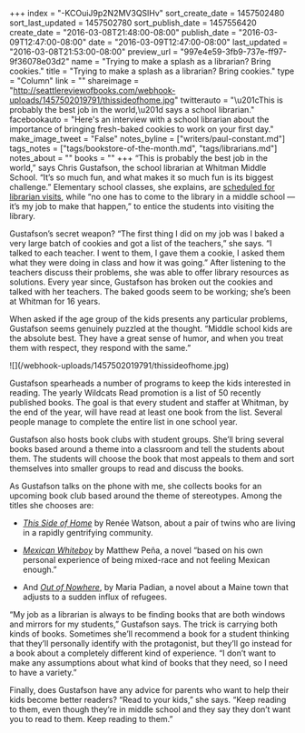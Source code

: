 +++
index = "-KCOuiJ9p2N2MV3QSlHv"
sort_create_date = 1457502480
sort_last_updated = 1457502780
sort_publish_date = 1457556420
create_date = "2016-03-08T21:48:00-08:00"
publish_date = "2016-03-09T12:47:00-08:00"
date = "2016-03-09T12:47:00-08:00"
last_updated = "2016-03-08T21:53:00-08:00"
preview_url = "997e4e59-3fb9-737e-ff97-9f36078e03d2"
name = "Trying to make a splash as a librarian? Bring cookies."
title = "Trying to make a splash as a librarian? Bring cookies."
type = "Column"
link = ""
shareimage = "http://seattlereviewofbooks.com/webhook-uploads/1457502019791/thissideofhome.jpg"
twitterauto = "\u201cThis is probably the best job in the world,\u201d says a school librarian."
facebookauto = "Here's an interview with a school librarian about the importance of bringing fresh-baked cookies to work on your first day."
make_image_tweet = "False"
notes_byline = ["writers/paul-constant.md"]
tags_notes = ["tags/bookstore-of-the-month.md", "tags/librarians.md"]
notes_about = ""
books = ""
+++
“This is probably the best job in the world,” says Chris Gustafson, the school librarian at Whitman Middle School. “It’s so much fun, and what makes it so much fun is its biggest challenge.” Elementary school classes, she explains, are [scheduled for librarian visits](http://seattlereviewofbooks.com/notes/2016/03/02/meet-jeffrey-riley-the-school-librarian-at-queen-anne-elementary/), while “no one has to come to the library in a middle school — it’s my job to make that happen,” to entice the students into visiting the library.

Gustafson’s secret weapon? “The first thing I did on my job was I baked a very large batch of cookies and got a list of the teachers,” she says. “I talked to each teacher. I went to them, I gave them a cookie, I asked them what they were doing in class and how it was going.” After listening to the teachers discuss their problems, she was able to offer library resources as solutions. Every year since, Gustafson has broken out the cookies and talked with her teachers. The baked goods seem to be working; she’s been at Whitman for 16 years.

When asked if the age group of the kids presents any particular problems, Gustafson seems genuinely puzzled at the thought. “Middle school kids are the absolute best. They have a great sense of humor, and when you treat them with respect, they respond with the same.” 

<p class="image-left">![](/webhook-uploads/1457502019791/thissideofhome.jpg)</p>Gustafson spearheads a number of programs to keep the kids interested in reading. The yearly Wildcats Read promotion is a list of 50 recently published books. The goal is that every student and staffer at Whitman, by the end of the year, will have read at least one book from the list. Several people manage to complete the entire list in one school year.

Gustafson also hosts book clubs with student groups. She’ll bring several books based around a theme into a classroom and tell the students about them. The students will choose the book that most appeals to them and sort themselves into smaller groups to read and discuss the books.

As Gustafson talks on the phone with me, she collects books for an upcoming book club based around the theme of stereotypes. Among the titles she chooses are:

* [*This Side of Home*](http://www.indiebound.org/book/9781599906683) by Renée Watson, about a pair of twins who are living in a rapidly gentrifying community.

* [*Mexican Whiteboy*](http://www.indiebound.org/book/9780606123167) by Matthew Peña, a novel “based on his own personal experience of being mixed-race and not feeling Mexican enough.”

* And [*Out of Nowhere*](http://www.indiebound.org/book/9780375865626), by Maria Padian, a novel about a Maine town that adjusts to a sudden influx of refugees.

“My job as a librarian is always to be finding books that are both windows and mirrors for my students,” Gustafson says. The trick is carrying both kinds of books. Sometimes she’ll recommend a book for a student thinking that they’ll personally identify with the protagonist, but they’ll go instead for a book about a completely different kind of experience. “I don’t want to make any assumptions about what kind of books that they need, so I need to have a variety.”

Finally, does Gustafson have any advice for parents who want to help their kids become better readers? “Read to your kids,” she says. “Keep reading to them, even though they’re in middle school and they say they don’t want you to read to them. Keep reading to them.”
